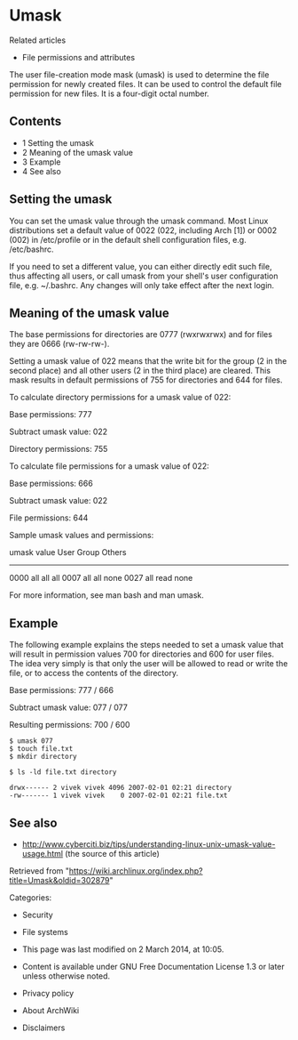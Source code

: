 Umask
=====

Related articles

-   File permissions and attributes

The user file-creation mode mask (umask) is used to determine the file
permission for newly created files. It can be used to control the
default file permission for new files. It is a four-digit octal number.

Contents
--------

-   1 Setting the umask
-   2 Meaning of the umask value
-   3 Example
-   4 See also

Setting the umask
-----------------

You can set the umask value through the umask command. Most Linux
distributions set a default value of 0022 (022, including Arch [1]) or
0002 (002) in /etc/profile or in the default shell configuration files,
e.g. /etc/bashrc.

If you need to set a different value, you can either directly edit such
file, thus affecting all users, or call umask from your shell's user
configuration file, e.g. ~/.bashrc. Any changes will only take effect
after the next login.

Meaning of the umask value
--------------------------

The base permissions for directories are 0777 (rwxrwxrwx) and for files
they are 0666 (rw-rw-rw-).

Setting a umask value of 022 means that the write bit for the group (2
in the second place) and all other users (2 in the third place) are
cleared. This mask results in default permissions of 755 for directories
and 644 for files.

To calculate directory permissions for a umask value of 022:

Base permissions: 777

Subtract umask value: 022

Directory permissions: 755

To calculate file permissions for a umask value of 022:

Base permissions: 666

Subtract umask value: 022

File permissions: 644

Sample umask values and permissions:

  umask value   User   Group   Others
  ------------- ------ ------- --------
  0000          all    all     all
  0007          all    all     none
  0027          all    read    none

For more information, see man bash and man umask.

Example
-------

The following example explains the steps needed to set a umask value
that will result in permission values 700 for directories and 600 for
user files. The idea very simply is that only the user will be allowed
to read or write the file, or to access the contents of the directory.

Base permissions: 777 / 666

Subtract umask value: 077 / 077

Resulting permissions: 700 / 600

    $ umask 077
    $ touch file.txt
    $ mkdir directory

    $ ls -ld file.txt directory

    drwx------ 2 vivek vivek 4096 2007-02-01 02:21 directory
    -rw------- 1 vivek vivek    0 2007-02-01 02:21 file.txt

See also
--------

-   http://www.cyberciti.biz/tips/understanding-linux-unix-umask-value-usage.html
    (the source of this article)

Retrieved from
"https://wiki.archlinux.org/index.php?title=Umask&oldid=302879"

Categories:

-   Security
-   File systems

-   This page was last modified on 2 March 2014, at 10:05.
-   Content is available under GNU Free Documentation License 1.3 or
    later unless otherwise noted.
-   Privacy policy
-   About ArchWiki
-   Disclaimers
